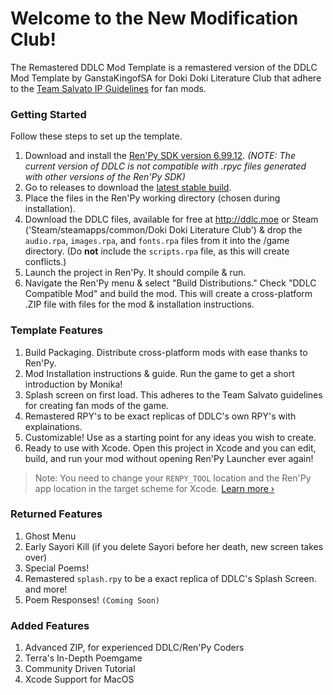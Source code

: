 # Welcome to the New Modification Club!

The Remastered DDLC Mod Template is a remastered version of the DDLC Mod Template by GanstaKingofSA for Doki Doki Literature Club that adhere to the [Team Salvato IP Guidelines](http://teamsalvato.com/ip-guidelines/) for fan mods.

### Getting Started
Follow these steps to set up the template.

1. Download and install the [Ren'Py SDK version 6.99.12](https://www.renpy.org/release/6.99.12). *(NOTE: The current version of DDLC is not compatible with .rpyc files generated with other versions of the Ren'Py SDK)*
2. Go to releases to download the [latest stable build](https://github.com/GanstaKingofSA/DDLCModTemplate2.0/releases).
3. Place the files in the Ren'Py working directory (chosen during installation).
4. Download the DDLC files, available for free at http://ddlc.moe or Steam ('Steam/steamapps/common/Doki Doki Literature Club') & drop the `audio.rpa`, `images.rpa`, and `fonts.rpa` files from it into the /game directory. (Do **not** include the `scripts.rpa` file, as this will create conflicts.)
5. Launch the project in Ren'Py. It should compile & run.
6. Navigate the Ren'Py menu & select "Build Distributions." Check "DDLC Compatible Mod" and build the mod. This will create a cross-platform .ZIP file with files for the mod & installation instructions.

### Template Features
1. Build Packaging. Distribute cross-platform mods with ease thanks to Ren'Py.
2. Mod Installation instructions & guide. Run the game to get a short introduction by Monika!
3. Splash screen on first load. This adheres to the Team Salvato guidelines for creating fan mods of the game.
4. Remastered RPY's to be exact replicas of DDLC's own RPY's with explainations.
5. Customizable! Use as a starting point for any ideas you wish to create.
6. Ready to use with Xcode. Open this project in Xcode and you can edit, build, and run your mod without opening Ren'Py Launcher ever again! 
> Note: You need to change your `RENPY_TOOL` location and the Ren'Py app location in the target scheme for Xcode. [Learn more &rsaquo;](XCODE.md)

### Returned Features
1. Ghost Menu
2. Early Sayori Kill (if you delete Sayori before her death, new screen takes over)
3. Special Poems!
4. Remastered `splash.rpy` to be a exact replica of DDLC's Splash Screen.
and more!
5. Poem Responses! `(Coming Soon)`

### Added Features
1. Advanced ZIP, for experienced DDLC/Ren'Py Coders
2. Terra's In-Depth Poemgame
3. Community Driven Tutorial
4. Xcode Support for MacOS
